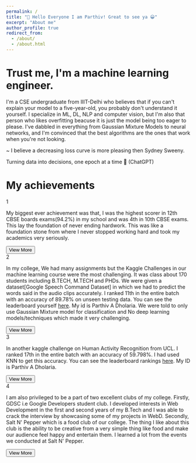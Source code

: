 ```yaml
---
permalink: /
title: "👋 Hello Everyone I am Parthiv! Great to see ya 😀"
excerpt: "About me"
author_profile: true
redirect_from:
  - /about/
  - /about.html
---
```


<link rel="stylesheet" href="/assets/css/ml-intro-card.css">

<div class="ml-intro-card">
  <h1 class="ml-intro-title">
    <span class="title-part1">Trust me, I'm a</span>
    <span class="title-part2">machine learning engineer.</span>
  </h1>
  
  <p class="ml-intro-description">
    I'm a CSE undergraduate from IIIT-Delhi who believes that if you can't explain your model to a five-year-old, you probably don't understand it yourself. I specialize in ML, DL, NLP and computer vision, but I'm also that person who likes overfitting beacuse it is just the model being too eager to please. I've dabbled in everything from Gaussian Mixture Models to neural networks, and I'm convinced that the best algorithms are the ones that work when you're not looking.  
  </p>
  
  <p class="ml-intro-attribution">~ I believe a decreasing loss curve is more pleasing then Sydney Sweeny.</p>
  
  <p class="ml-intro-tagline">Turning data into decisions, one epoch at a time 🧠 (ChatGPT)</p>
</div>

# My achievements

<link rel="stylesheet" href="/assets/css/achievement-cards.css">

<div class="achievement-cards-container">
  <div class="achievement-card">
    <div class="achievement-number">1</div>
    <p class="achievement-text">My biggest ever achievement was that, I was the highest scorer in 12th CBSE boards exams(94.2%) in my school and was 4th in 10th CBSE exams. This lay the foundation of never ending hardwork. This was like a foundation stone from where I never stopped working hard and took my academics very seriously.</p>
    <button class="view-more-btn" onclick="toggleCard(this)">View More</button>
  </div>
  
  <div class="achievement-card">
    <div class="achievement-number">2</div>
    <p class="achievement-text">In my college, We had many assignments but the Kaggle Challenges in our machine learning course were the most challenging. It was class about 170 students including B.TECH, M.TECH and PHDs. We were given a dataset[Google Speech Command Dataset] in which we had to predict the words said in the audio clips accurately. I ranked 11th in the entire batch with an accuracy of 89.78% on unseen testing data. You can see the leaderboard yourself <a href="https://www.kaggle.com/competitions/gaussian-mixture-models/leaderboard">here</a>. My id is Parthiv A Dholaria. We were told to only use Gaussian Mixture model for classification and No deep learning models/techniques which made it very challenging.</p>
    <button class="view-more-btn" onclick="toggleCard(this)">View More</button>
  </div>
  
  <div class="achievement-card">
    <div class="achievement-number">3</div>
    <p class="achievement-text">In another kaggle challenge on Human Activity Recognition from UCL. I ranked 17th in the entire batch with an accuracy of 59.798%. I had used KNN to get this accuracy. You can see the leaderboard rankings <a href="https://www.kaggle.com/competitions/unsupervised-learning-m2023/leaderboard">here</a>. My ID is Parthiv A Dholaria.</p>
    <button class="view-more-btn" onclick="toggleCard(this)">View More</button>
  </div>
  
  <div class="achievement-card">
    <div class="achievement-number">4</div>
    <p class="achievement-text">I am also privileged to be a part of two excellent clubs of my college. Firstly, GDSC i.e Google Developers student club. I developed interests in Web Development in the first and second years of my B.Tech and I was able to crack the interview by showcasing some of my projects in WebD. Secondly, Salt N' Pepper which is a food club of our college. The thing I like about this club is the ability to be creative from a very simple thing like food and make our audience feel happy and entertain them. I learned a lot from the events we conducted at Salt N' Pepper.</p>
    <button class="view-more-btn" onclick="toggleCard(this)">View More</button>
  </div>
</div>

<script>
function toggleCard(button) {
  const card = button.parentElement;
  const isExpanded = card.classList.contains('expanded');
  
  // Close all other expanded cards
  document.querySelectorAll('.achievement-card.expanded').forEach(expandedCard => {
    if (expandedCard !== card) {
      expandedCard.classList.remove('expanded');
      expandedCard.querySelector('.view-more-btn').textContent = 'View More';
      expandedCard.querySelector('.view-more-btn').classList.remove('expanded');
    }
  });
  
  // Toggle current card
  if (isExpanded) {
    card.classList.remove('expanded');
    button.textContent = 'View More';
    button.classList.remove('expanded');
  } else {
    card.classList.add('expanded');
    button.textContent = 'View Less';
    button.classList.add('expanded');
  }
}
</script>

<!-- # A data-driven personal website

Like many other Jekyll-based GitHub Pages templates, academicpages makes you separate the website's content from its form. The content & metadata of your website are in structured markdown files, while various other files constitute the theme, specifying how to transform that content & metadata into HTML pages. You keep these various markdown (.md), YAML (.yml), HTML, and CSS files in a public GitHub repository. Each time you commit and push an update to the repository, the [GitHub pages](https://pages.github.com/) service creates static HTML pages based on these files, which are hosted on GitHub's servers free of charge.

Many of the features of dynamic content management systems (like Wordpress) can be achieved in this fashion, using a fraction of the computational resources and with far less vulnerability to hacking and DDoSing. You can also modify the theme to your heart's content without touching the content of your site. If you get to a point where you've broken something in Jekyll/HTML/CSS beyond repair, your markdown files describing your talks, publications, etc. are safe. You can rollback the changes or even delete the repository and start over -- just be sure to save the markdown files! Finally, you can also write scripts that process the structured data on the site, such as [this one](https://github.com/academicpages/academicpages.github.io/blob/master/talkmap.ipynb) that analyzes metadata in pages about talks to display [a map of every location you've given a talk](https://academicpages.github.io/talkmap.html).

# Getting started

1. Register a GitHub account if you don't have one and confirm your e-mail (required!)
1. Fork [this repository](https://github.com/academicpages/academicpages.github.io) by clicking the "fork" button in the top right.
1. Go to the repository's settings (rightmost item in the tabs that start with "Code", should be below "Unwatch"). Rename the repository "[your GitHub username].github.io", which will also be your website's URL.
1. Set site-wide configuration and create content & metadata (see below -- also see [this set of diffs](http://archive.is/3TPas) showing what files were changed to set up [an example site](https://getorg-testacct.github.io) for a user with the username "getorg-testacct")
1. Upload any files (like PDFs, .zip files, etc.) to the files/ directory. They will appear at https://[your GitHub username].github.io/files/example.pdf.
1. Check status by going to the repository settings, in the "GitHub pages" section

## Site-wide configuration

The main configuration file for the site is in the base directory in [\_config.yml](https://github.com/academicpages/academicpages.github.io/blob/master/_config.yml), which defines the content in the sidebars and other site-wide features. You will need to replace the default variables with ones about yourself and your site's github repository. The configuration file for the top menu is in [\_data/navigation.yml](https://github.com/academicpages/academicpages.github.io/blob/master/_data/navigation.yml). For example, if you don't have a portfolio or blog posts, you can remove those items from that navigation.yml file to remove them from the header.

## Create content & metadata

For site content, there is one markdown file for each type of content, which are stored in directories like \_publications, \_talks, \_posts, \_teaching, or \_pages. For example, each talk is a markdown file in the [\_talks directory](https://github.com/academicpages/academicpages.github.io/tree/master/_talks). At the top of each markdown file is structured data in YAML about the talk, which the theme will parse to do lots of cool stuff. The same structured data about a talk is used to generate the list of talks on the [Talks page](https://academicpages.github.io/talks), each [individual page](https://academicpages.github.io/talks/2012-03-01-talk-1) for specific talks, the talks section for the [CV page](https://academicpages.github.io/cv), and the [map of places you've given a talk](https://academicpages.github.io/talkmap.html) (if you run this [python file](https://github.com/academicpages/academicpages.github.io/blob/master/talkmap.py) or [Jupyter notebook](https://github.com/academicpages/academicpages.github.io/blob/master/talkmap.ipynb), which creates the HTML for the map based on the contents of the \_talks directory).

**Markdown generator**

I have also created [a set of Jupyter notebooks](https://github.com/academicpages/academicpages.github.io/tree/master/markdown_generator) that converts a CSV containing structured data about talks or presentations into individual markdown files that will be properly formatted for the academicpages template. The sample CSVs in that directory are the ones I used to create my own personal website at stuartgeiger.com. My usual workflow is that I keep a spreadsheet of my publications and talks, then run the code in these notebooks to generate the markdown files, then commit and push them to the GitHub repository.

## How to edit your site's GitHub repository

Many people use a git client to create files on their local computer and then push them to GitHub's servers. If you are not familiar with git, you can directly edit these configuration and markdown files directly in the github.com interface. Navigate to a file (like [this one](https://github.com/academicpages/academicpages.github.io/blob/master/_talks/2012-03-01-talk-1.md) and click the pencil icon in the top right of the content preview (to the right of the "Raw | Blame | History" buttons). You can delete a file by clicking the trashcan icon to the right of the pencil icon. You can also create new files or upload files by navigating to a directory and clicking the "Create new file" or "Upload files" buttons.

Example: editing a markdown file for a talk
![Editing a markdown file for a talk](/images/editing-talk.png)

## For more info

More info about configuring academicpages can be found in [the guide](https://academicpages.github.io/markdown/). The [guides for the Minimal Mistakes theme](https://mmistakes.github.io/minimal-mistakes/docs/configuration/) (which this theme was forked from) might also be helpful. -->
